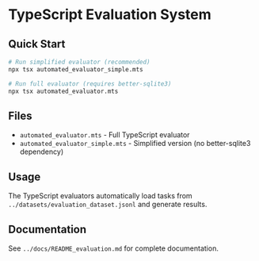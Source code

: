 # TypeScript Evaluation System

## Quick Start

```bash
# Run simplified evaluator (recommended)
npx tsx automated_evaluator_simple.mts

# Run full evaluator (requires better-sqlite3)
npx tsx automated_evaluator.mts
```

## Files

- `automated_evaluator.mts` - Full TypeScript evaluator
- `automated_evaluator_simple.mts` - Simplified version (no better-sqlite3 dependency)

## Usage

The TypeScript evaluators automatically load tasks from `../datasets/evaluation_dataset.jsonl` and generate results.

## Documentation

See `../docs/README_evaluation.md` for complete documentation.
